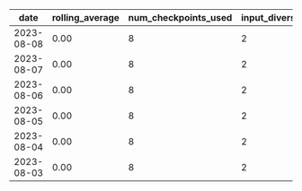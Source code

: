 | date | rolling_average | num_checkpoints_used | input_diversity |
| --- | --- | --- | --- |
| 2023-08-08 |  0.00 | 8 | 2 |
| 2023-08-07 |  0.00 | 8 | 2 |
| 2023-08-06 |  0.00 | 8 | 2 |
| 2023-08-05 |  0.00 | 8 | 2 |
| 2023-08-04 |  0.00 | 8 | 2 |
| 2023-08-03 |  0.00 | 8 | 2 |
